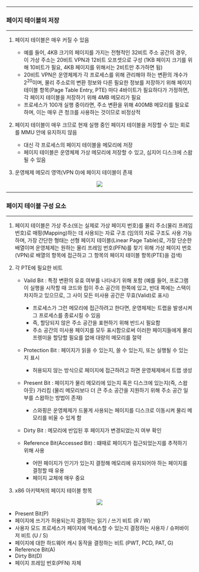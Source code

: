 -----
### 페이지 테이블의 저장
-----
1. 페이지 테이블은 매우 커질 수 있음
   - 예를 들어, 4KB 크기의 페이지를 가지는 전형적인 32비트 주소 공간의 경우, 이 가상 주소는 20비트 VPN과 12비트 오프셋으로 구성 (1KB 페이지 크기를 위해 10비트가 필요, 4KB 페이지를 위해서는 2비트만 추가하면 됨)
   - 20비트 VPN은 운영체제가 각 프로세스를 위해 관리해야 하는 변환의 개수가 $2^{20}$이며, 물리 주소로의 변환 정보와 다른 필요한 정보를 저장하기 위해 페이지 테이블 항목(Page Table Entry, PTE) 마다 4바이트가 필요하다가 가정하면, 각 페이지 테이블을 저장하기 위해 4MB 메모리가 필요
   - 프로세스가 100개 실행 중이라면, 주소 변환을 위해 400MB 메모리를 필요로 하며, 이는 매우 큰 청크를 사용하는 것이므로 비정상적

2. 페이지 테이블이 매우 크므로 현재 실행 중인 페이지 테이블을 저장할 수 있는 회로를 MMU 안에 유지하지 않음
   - 대신 각 프로세스의 페이지 테이블을 메모리에 저장
   - 페이지 테이블은 운영체제 가상 메모리에 저장할 수 있고, 심지어 디스크에 스왑될 수 있음

3. 운영체제 메모리 영역(VPN 0)에 페이지 테이블이 존재
<div align="center">
<img src="https://github.com/user-attachments/assets/464059bd-c149-4f40-8fb4-00ef502cf735">
</div>

-----
### 페이지 테이블 구성 요소
-----
1. 페이지 테이블은 가상 주소(또는 실제로 가상 페이지 번호)를 물리 주소(물리 프레임 번호)로 매핑(Mapping)하는 데 사용되는 자료 구조 (임의의 자료 구조도 사용 가능하며, 가장 간단한 형태는 선형 페이지 테이블(Linear Page Table)로, 가장 단순한 배열이며 운영체제는 원하는 물리 프레임 번호(PFN)를 찾기 위해 가상 페이지 번호(VPN)로 배열의 항목에 접근하고 그 항목의 페이지 테이블 항목(PTE)을 검색)
2. 각 PTE에 필요한 비트
   - Vaild Bit : 특정 변환의 유효 여부를 나타내기 위해 포함 (예를 들어, 프로그램이 실행을 시작할 때 코드와 힙이 주소 공간의 한쪽에 있고, 반대 쪽에는 스택이 차지하고 있으므로, 그 사이 모든 미사용 공간은 무효(Valid)로 표시)
     + 프로세스가 그런 메모리에 접근하려고 한다면, 운영체제는 트랩을 발생시켜 그 프로세스를 종료시킬 수 있음
     + 즉, 할당되지 않은 주소 공간을 표현하기 위해 반드시 필요함
     + 주소 공간의 미사용 페이지를 모두 표시함으로써 이러한 페이지들에게 물리 프렝미을 할당할 필요를 없애 대량의 메모리를 절약

   - Protection Bit : 페이지가 읽을 수 있는지, 쓸 수 있는지, 또는 실행될 수 있는지 표시
     + 허용되지 않는 방식으로 페이지에 접근하려고 하면 운영체제에서 트랩 생성

   - Present Bit : 페이지가 물리 메모리에 있는지 혹은 디스크에 있는지(즉, 스왑 아웃) 가리킴 (물리 메모리보다 더 큰 주소 공간을 지원하기 위해 주소 공간 일부를 스왑하는 방법이 존재)
     + 스와핑은 운영체제가 드물게 사용되는 페이지를 디스크로 이동시켜 물리 메모리를 비울 수 있게 함
   - Dirty Bit : 메모리에 반입된 후 페이지가 변경되었는지 여부 확인
   - Reference Bit(Accessed Bit) : 떄때로 페이지가 접근되었는지를 추적하기 위해 사용
     + 어떤 페이지가 인기가 있는지 결정해 메모리에 유지되어야 하는 페이지를 결정할 때 유용
     + 페이지 교체에 매우 중요

3. x86 아키텍쳐의 페이지 테이블 항목
<div align="center">
<img src="https://github.com/user-attachments/assets/775c9f22-96d6-419d-8ff1-85b76ba49029">
</div>

   - Present Bit(P)
   - 페이지에 쓰기가 허용되는지 결정하는 읽기 / 쓰기 비트 (R / W)
   - 사용자 모드 프로세스가 페이지에 액세스할 수 있는지 결정하는 사용자 / 슈퍼바이저 비트 (U / S)
   - 페이지에 대한 하드웨어 캐시 동작을 결정하는 비트 (PWT, PCD, PAT, G)
   - Reference Bit(A)
   - Dirty Bit(D)
   - 페이지 프레임 번호(PFN) 자체
